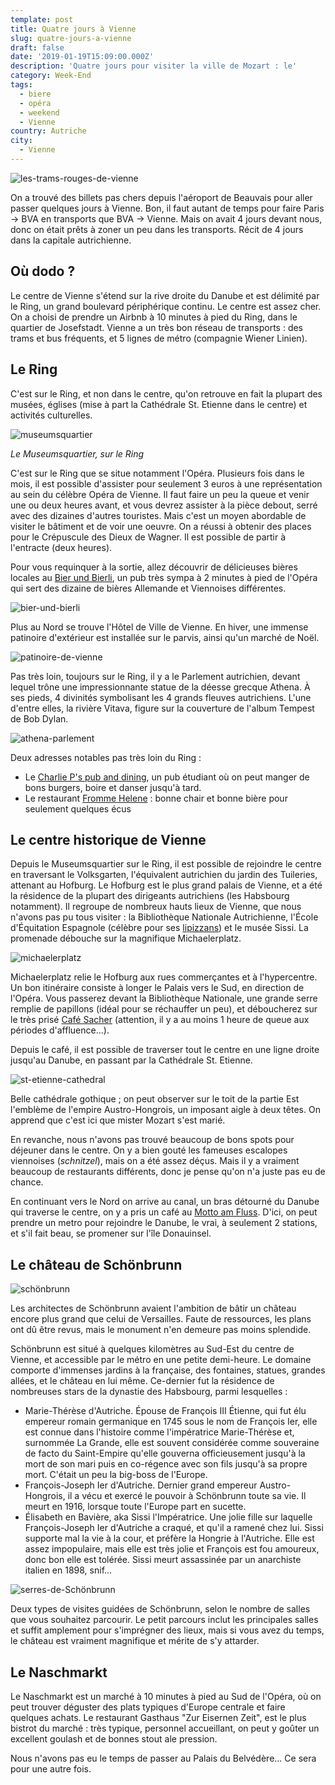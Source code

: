 ```yaml
---
template: post
title: Quatre jours à Vienne
slug: quatre-jours-a-vienne
draft: false
date: '2019-01-19T15:09:00.000Z'
description: 'Quatre jours pour visiter la ville de Mozart : le'
category: Week-End
tags:
  - biere
  - opéra
  - weekend
  - Vienne
country: Autriche
city:
  - Vienne
---
```

![les-trams-rouges-de-vienne](/media/50616269_386021988625372_6849860847229992960_n.jpg "Les trams rouges de Vienne")

On a trouvé des billets pas chers depuis l'aéroport de Beauvais pour aller passer quelques jours à Vienne. Bon, il faut autant de temps pour faire Paris -> BVA en transports que BVA -> Vienne. Mais on avait 4 jours devant nous, donc on était prêts à zoner un peu dans les transports. Récit de 4 jours dans la capitale autrichienne.

## Où dodo ?

Le centre de Vienne s'étend sur la rive droite du Danube et est délimité par le Ring, un grand boulevard périphérique continu. Le centre est assez cher. On a choisi de prendre un Airbnb à 10 minutes à pied du Ring, dans le quartier de Josefstadt. Vienne a un très bon réseau de transports : des trams et bus fréquents, et 5 lignes de métro (compagnie Wiener Linien). 

## Le Ring

C'est sur le Ring, et non dans le centre, qu'on retrouve en fait la plupart des musées, églises (mise à part la Cathédrale St. Etienne dans le centre) et activités culturelles.  

![museumsquartier](/media/49211291_532709337198483_8405607282989072384_n.jpg "Museumsquartier")

_Le Museumsquartier, sur le Ring_

C'est sur le Ring que se situe notamment l'Opéra. Plusieurs fois dans le mois, il est possible d'assister pour seulement 3 euros à une représentation au sein du célèbre Opéra de Vienne. Il faut faire un peu la queue et venir une ou deux heures avant, et vous devrez assister à la pièce debout, serré avec des dizaines d'autres touristes. Mais c'est un moyen abordable de visiter le bâtiment et de voir une oeuvre. On a réussi à obtenir des places pour le Crépuscule des Dieux de Wagner. Il est possible de partir à l'entracte (deux heures). 

Pour vous requinquer à la sortie, allez découvrir de délicieuses bières locales au [Bier und Bierli](http://www.bierundbierli.at/), un pub très sympa à 2 minutes à pied de l'Opéra qui sert des dizaine de bières Allemande et Viennoises différentes.

![bier-und-bierli](/media/50755921_489931831532900_6075382105213239296_n.jpg "Bier und Bierli, quartier de l'Opéra")

Plus au Nord se trouve l'Hôtel de Ville de Vienne. En hiver, une immense patinoire d'extérieur est installée sur le parvis, ainsi qu'un marché de Noël. 

![patinoire-de-vienne](/media/50299058_249609129263148_9150615990940205056_n.jpg "Patinoire de Vienne")

Pas très loin, toujours sur le Ring, il y a le Parlement autrichien, devant lequel trône une impressionnante statue de la déesse grecque Athena. À ses pieds, 4 divinités symbolisant les 4 grands fleuves autrichiens. L'une d'entre elles, la rivière Vitava, figure sur la couverture de l'album Tempest de Bob Dylan.

![athena-parlement](/media/50500517_2221415704767132_3288330904321130496_n.jpg "Statue d'Athéna au Parlement autrichien")

Deux adresses notables pas très loin du Ring : 

* Le [Charlie P's pub and dining](http://www.charlieps.at/), un pub étudiant où on peut manger de bons burgers, boire et danser jusqu'à tard.
* Le restaurant [Fromme Helene](https://www.frommehelene.at/) : bonne chair et bonne bière pour seulement quelques écus



## Le centre historique de Vienne

Depuis le Museumsquartier sur le Ring, il est possible de rejoindre le centre en traversant le Volksgarten, l'équivalent autrichien du jardin des Tuileries, attenant au Hofburg. Le Hofburg est le plus grand palais de Vienne, et a été la résidence de la plupart des dirigeants autrichiens (les Habsbourg notamment). Il regroupe de nombreux hauts lieux de Vienne, que nous n'avons pas pu tous visiter : la Bibliothèque Nationale Autrichienne, l'École d'Équitation Espagnole (célèbre pour ses [lipizzans](https://fr.wikipedia.org/wiki/Lipizzan)) et le musée Sissi. La promenade débouche sur la magnifique Michaelerplatz.

![michaelerplatz](/media/50299079_584828378646595_8455753066279337984_n.jpg "Michaelerplatz")

Michaelerplatz relie le Hofburg aux rues commerçantes et à l'hypercentre. Un bon itinéraire consiste à longer le Palais vers le Sud, en direction de l'Opéra. Vous passerez devant la Bibliothèque Nationale, une grande serre remplie de papillons (idéal pour se réchauffer un peu), et déboucherez sur le très prisé [Café Sacher](https://www.sacher.com/en/original-sacher-cake/sacher-cafe-en/cafe-sacher-wien-3/) (attention, il y a au moins 1 heure de queue aux périodes d'affluence...). 

Depuis le café, il est possible de traverser tout le centre en une ligne droite jusqu'au Danube, en passant par la Cathédrale St. Etienne. 

![st-etienne-cathedral](/media/50301891_2150910704968471_6611448453874581504_n.jpg "Cathédrale Saint Etienne")

Belle cathédrale gothique ; on peut observer sur le toit de la partie Est l'emblème de l'empire Austro-Hongrois, un imposant aigle à deux têtes. On apprend que c'est ici que mister Mozart s'est marié. 

En revanche, nous n'avons pas trouvé beaucoup de bons spots pour déjeuner dans le centre. On y a bien gouté les fameuses escalopes viennoises (_schnitzel_), mais on a été assez déçus. Mais il y a vraiment beaucoup de restaurants différents, donc je pense qu'on n'a juste pas eu de chance.

En continuant vers le Nord on arrive au canal, un bras détourné du Danube qui traverse le centre, on y a pris un café au [Motto am Fluss](https://www.tripadvisor.fr/Restaurant_Review-g190454-d1852133-Reviews-Motto_am_Fluss-Vienna.html). D'ici, on peut prendre un metro pour rejoindre le Danube, le vrai, à seulement 2 stations, et s'il fait beau, se promener sur l'île Donauinsel. 

## Le château de Schönbrunn

![schönbrunn](/media/50418428_516289445444238_7803425857040547840_n.jpg "Schönbrunn")

Les architectes de Schönbrunn avaient l'ambition de bâtir un château encore plus grand que celui de Versailles. Faute de ressources, les plans ont dû être revus, mais le monument n'en demeure pas moins splendide. 

Schönbrunn est situé à quelques kilomètres au Sud-Est du centre de Vienne, et accessible par le métro en une petite demi-heure. Le domaine comporte d'immenses jardins à la française, des fontaines, statues, grandes allées, et le château en lui même. Ce-dernier fut la résidence de nombreuses stars de la dynastie des Habsbourg, parmi lesquelles :

* Marie-Thérèse d'Autriche. Épouse de François III Étienne, qui fut élu empereur romain germanique en 1745 sous le nom de François Ier, elle est connue dans l'histoire comme l'impératrice Marie-Thérèse et, surnommée La Grande, elle est souvent considérée comme souveraine de facto du Saint-Empire qu'elle gouverna officieusement jusqu'à la mort de son mari puis en co-régence avec son fils jusqu'à sa propre mort. C'était un peu la big-boss de l'Europe.
* François-Joseph Ier d'Autriche. Dernier grand empereur Austro-Hongrois, il a vécu et exercé le pouvoir à Schönbrunn toute sa vie. Il meurt en 1916, lorsque toute l'Europe part en sucette.
* Élisabeth en Bavière, aka Sissi l'Impératrice. Une jolie fille sur laquelle François-Joseph Ier d'Autriche a craqué, et qu'il a ramené chez lui. Sissi supporte mal la vie à la cour, et préfère la Hongrie à l'Autriche. Elle est assez impopulaire, mais elle est très jolie et François est fou amoureux, donc bon elle est tolérée. Sissi meurt assassinée par un anarchiste italien en 1898, snif...

![serres-de-Schönbrunn](/media/50507919_2287348804922864_7011352270394621952_n.jpg "Serres dans les jardins de Schönbrunn")

Deux types de visites guidées de Schönbrunn, selon le nombre de salles que vous souhaitez parcourir. Le petit parcours inclut les principales salles et suffit amplement pour s'imprégner des lieux, mais si vous avez du temps, le château est vraiment magnifique et mérite de s'y attarder.



## Le Naschmarkt 

Le Naschmarkt est un marché à 10 minutes à pied au Sud de l'Opéra, où on peut trouver déguster des plats typiques d'Europe centrale et faire quelques achats. Le restaurant Gasthaus "Zur Eisernen Zeit", est le plus bistrot du marché : très typique, personnel accueillant, on peut y goûter un excellent goulash et de bonnes stout ale pression. 

Nous n'avons pas eu le temps de passer au Palais du Belvédère... Ce sera pour une autre fois.
